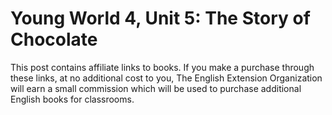 # Young World 4, Unit 5: The Story of Chocolate

This post contains affiliate links to books. If you make a purchase through these links, at no additional cost to you, The English Extension Organization will earn a small commission which will be used to purchase additional English books for classrooms.


<!--stackedit_data:
eyJoaXN0b3J5IjpbMTcyNDkyMjc0MSwtMTI4NjQwMzYwN119
-->
